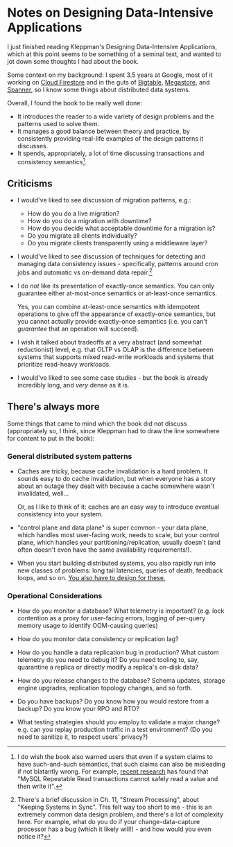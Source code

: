 # Notes on Designing Data-Intensive Applications

I just finished reading Kleppman's Designing Data-Intensive Applications, which
at this point seems to be something of a seminal text, and wanted to jot down
some thoughts I had about the book.

Some context on my background: I spent 3.5 years at Google, most of it working
on [Cloud Firestore](https://cloud.google.com/firestore) and in the guts of
[Bigtable], [Megastore], and [Spanner], so I know some things about
distributed data systems.

[Bigtable]: https://static.googleusercontent.com/media/research.google.com/en//archive/bigtable-osdi06.pdf
[Megastore]: https://storage.googleapis.com/gweb-research2023-media/pubtools/pdf/36971.pdf
[Spanner]: https://www.usenix.org/system/files/conference/osdi12/osdi12-final-16.pdf

Overall, I found the book to be really well done:

* It introduces the reader to a wide variety of design problems and the
  patterns used to solve them.
* It manages a good balance between theory and practice, by consistently
  providing real-life examples of the design patterns it discusses.
* It spends, appropriately, a lot of time discussing transactions and
  consistency semantics[^consistency-semantics].

[^consistency-semantics]: I do wish the book also warned users that even if a
    system claims to have such-and-such semantics, that such claims can also be
    misleading if not blatantly wrong. For example, [recent
    research][jepsen-mysql] has found that "MySQL Repeatable Read transactions
    cannot safely read a value and then write it".

[jepsen-mysql]: https://jepsen.io/analyses/mysql-8.0.34

## Criticisms

* I would've liked to see discussion of migration patterns, e.g.:
  * How do you do a live migration?
  * How do you do a migration with downtime?
  * How do you decide what acceptable downtime for a migration is?
  * Do you migrate all clients individually?
  * Do you migrate clients transparently using a middleware layer?

* I would've liked to see discussion of techniques for detecting and managing
  data consistency issues - specifically, patterns around cron jobs and
  automatic vs on-demand data repair.[^cron-jobs]

[^cron-jobs]: There's a brief discussion in Ch. 11, "Stream Processing",
    about "Keeping Systems in Sync". This felt way too short to me - this is an
    extremely common data design problem, and there's a lot of complexity here.
    For example, what do you do if your change-data-capture processor has a bug
    (which it likely will!) - and how would you even notice it?
  
* I do _not_ like its presentation of exactly-once semantics. You can only
  guarantee either at-most-once semantics or at-least-once semantics.

  Yes, you can combine at-least-once semantics with idempotent operations to
  give off the appearance of exactly-once semantics, but you cannot actually
  provide exactly-once semantics (i.e. you can't _guarantee_ that an operation
  will succeed).

* I wish it talked about tradeoffs at a very abstract (and somewhat
  reductionist) level, e.g. that OLTP vs OLAP is the difference between systems
  that supports mixed read-write workloads and systems that prioritize
  read-heavy workloads.

* I would've liked to see some case studies - but the book is already
  incredibly long, and _very_ dense as it is.

## There's always more

Some things that came to mind which the book did not discuss (appropriately
so, I think, since Kleppman had to draw the line somewhere for content to put
in the book):

### General distributed system patterns

* Caches are tricky, because cache invalidation is a hard problem. It sounds
  easy to do cache invalidation, but when everyone has a story about an outage
  they dealt with because a cache somewhere wasn't invalidated, well...

  Or, as I like to think of it: caches are an easy way to introduce eventual
  consistency into your system.

* "control plane and data plane" is super common - your data plane, which
  handles most user-facing work, needs to scale, but your control plane, which
  handles your partitioning/replication, usually doesn't (and often doesn't
  even have the same availability requirements!).

* When you start building distributed systems, you also rapidly run into new
  classes of problems: long tail latencies, queries of death, feedback loops,
  and so on. [You also have to design for these.][sre-book]

[sre-book]: https://sre.google/sre-book/addressing-cascading-failures/

### Operational Considerations

* How do you monitor a database? What telemetry is important? (e.g. lock
  contention as a proxy for user-facing errors, logging of per-query memory
  usage to identify OOM-causing queries)

* How do you monitor data consistency or replication lag?

* How do you handle a data replication bug in production? What custom telemetry
  do you need to debug it? Do you need tooling to, say, quarantine a replica or
  directly modify a replica's on-disk data?

* How do you release changes to the database? Schema updates, storage engine
  upgrades, replication topology changes, and so forth.

* Do you have backups? Do you know how you would restore from a backup? Do you
  know your RPO and RTO?

* What testing strategies should you employ to validate a major change? e.g.
  can you replay production traffic in a test environment? (Do you need to
  sanitize it, to respect users' privacy?)
